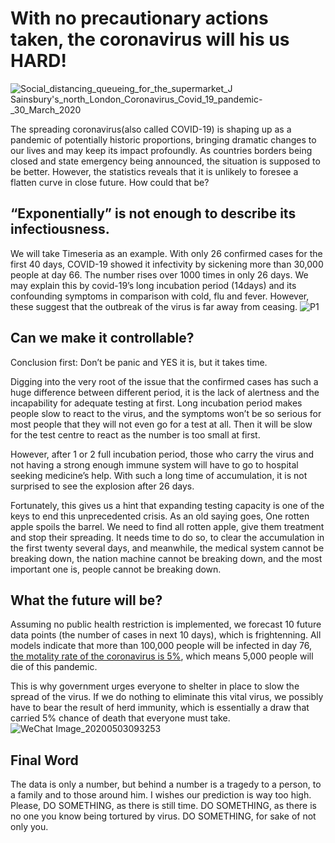 # With no precautionary actions taken, the coronavirus will his us HARD!
![Social_distancing_queueing_for_the_supermarket_J _Sainsbury's_north_London_Coronavirus_Covid_19_pandemic_-_30_March_2020](https://user-images.githubusercontent.com/60074638/80893103-f39f2b80-8d01-11ea-8f51-0874e5e8ec17.jpg)

The spreading coronavirus(also called COVID-19) is shaping up as a pandemic of potentially historic proportions, bringing dramatic changes to our lives and may keep its impact profoundly. As countries borders being closed and state emergency being announced, the situation is supposed to be better. However, the statistics reveals that it is unlikely to foresee a flatten curve in close future. How could that be?

## “Exponentially” is not enough to describe its infectiousness.
We will take Timeseria as an example. With only 26 confirmed cases for the first 40 days, COVID-19 showed it infectivity by sickening more than 30,000 people at day 66. The number rises over 1000 times in only 26 days. We may explain this by covid-19’s long incubation period (14days) and its confounding symptoms in comparison with cold, flu and fever. However, these suggest that the outbreak of the virus is far away from ceasing. 
![P1](https://user-images.githubusercontent.com/60074638/80892798-6fe43f80-8cff-11ea-9e29-068b8d32d7ea.png)

## Can we make it controllable?
Conclusion first: Don’t be panic and YES it is, but it takes time.
 
Digging into the very root of the issue that the confirmed cases has such a huge difference between different period, it is the lack of alertness and the incapability for adequate testing at first. Long incubation period makes people slow to react to the virus, and the symptoms won’t be so serious for most people that they will not even go for a test at all. Then it will be slow for the test centre to react as the number is too small at first.
 
However, after 1 or 2 full incubation period, those who carry the virus and not having a strong enough immune system will have to go to hospital seeking medicine’s help. With such a long time of accumulation, it is not surprised to see the explosion after 26 days.
 
Fortunately, this gives us a hint that expanding testing capacity is one of the keys to end this unprecedented crisis. As an old saying goes, One rotten apple spoils the barrel. We need to find all rotten apple, give them treatment and stop their spreading. It needs time to do so, to clear the accumulation in the first twenty several days, and meanwhile, the medical system cannot be breaking down, the nation machine cannot be breaking down, and the most important one is, people cannot be breaking down.

## What the future will be?
Assuming no public health restriction is implemented, we forecast 10 future data points (the number of cases in next 10 days), which is frightenning. All models indicate that more than 100,000 people will be infected in day 76, [the motality rate of the coronavirus is 5%](https://www.cdc.gov/nchs/nvss/vsrr/covid19/index.htm), which means 5,000 people will die of this pandemic.
 
This is why government urges everyone to shelter in place to slow the spread of the virus. If we do nothing to eliminate this vital virus, we possibly have to bear the result of herd immunity, which is essentially a draw that carried 5% chance of death that everyone must take.
![WeChat Image_20200503093253](https://user-images.githubusercontent.com/60074638/80896469-1e4cac80-8d21-11ea-87d0-96833d14cf51.jpg)

## Final Word
The data is only a number, but behind a number is a tragedy to a person, to a family and to those around him. I wishes our prediction is way too high. Please,
DO SOMETHING, as there is still time.
DO SOMETHING, as there is no one you know being tortured by virus.
DO SOMETHING, for sake of not only you.
